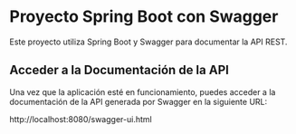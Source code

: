 # Proyecto Spring Boot con Swagger

Este proyecto utiliza Spring Boot y Swagger para documentar la API REST.

## Acceder a la Documentación de la API

Una vez que la aplicación esté en funcionamiento, puedes acceder a la documentación de la API generada por Swagger en la siguiente URL:

http://localhost:8080/swagger-ui.html